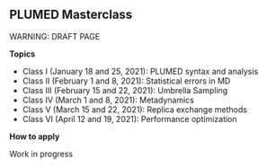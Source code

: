 PLUMED Masterclass
------------------

WARNING: DRAFT PAGE

__Topics__

- Class I (January 18 and 25, 2021): PLUMED syntax and analysis
- Class II (February 1 and 8, 2021): Statistical errors in MD
- Class III (February 15 and 22, 2021): Umbrella Sampling
- Class IV (March 1 and 8, 2021): Metadynamics
- Class V (March 15 and 22, 2021):  Replica exchange methods
- Class VI (April 12 and 19, 2021): Performance optimization

__How to apply__

Work in progress
